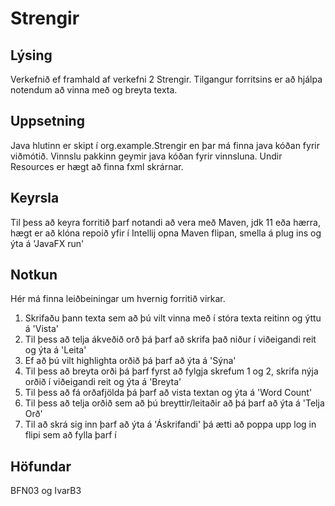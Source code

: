 # Strengir

## Lýsing

Verkefnið ef framhald af verkefni 2 Strengir. Tilgangur forritsins er að hjálpa notendum að vinna með og breyta texta.

## Uppsetning

Java hlutinn er skipt í org.example.Strengir en þar má finna java kóðan fyrir viðmótið. Vinnslu pakkinn geymir java kóðan fyrir vinnsluna.
Undir Resources er hægt að finna fxml skrárnar.

## Keyrsla 
Til þess að keyra forritið þarf notandi að vera með Maven, jdk 11 eða hærra, hægt er að klóna repoið yfir í Intellij opna Maven flipan, smella á plug ins og ýta á 'JavaFX run'

## Notkun

Hér má finna leiðbeiningar um hvernig forritið virkar.

1. Skrifaðu þann texta sem að þú vilt vinna með í stóra texta reitinn og ýttu á 'Vista' 
2. Til þess að telja ákveðið orð þá þarf að skrifa það niður í viðeigandi reit og ýta á 'Leita'
3. Ef að þú vilt highlighta orðið þá þarf að ýta á 'Sýna'
4. Til þess að breyta orði þá þarf fyrst að fylgja skrefum 1 og 2, skrifa nýja orðið í viðeigandi reit og ýta á 'Breyta'
5. Til þess að fá orðafjölda þá þarf að vista textan og ýta á 'Word Count'
6. Til þess að telja orðið sem að þú breyttir/leitaðir að þá þarf að ýta á 'Telja Orð'
7. Til að skrá sig inn þarf að ýta á 'Áskrifandi' þá ætti að poppa upp log in flipi sem að fylla þarf í

## Höfundar
BFN03 og IvarB3
